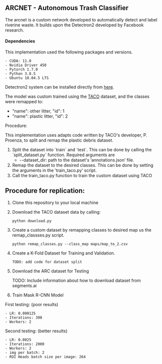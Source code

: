 ## ARCNET - Autonomous Trash Classifier

The arcnet is a custom network developed to automatically detect and label riverine waste. It builds upon the Detectron2 developed by Facebook research. 

#### Dependencies
This implementation used the following packages and versions. 
    
    - CUDA: 11.0
    - Nvidia Driver 450
    - Pytorch 1.7.0
    - Python 3.8.5
    - Ubuntu 18.04.5 LTS
    
Detectron2 system can be installed directly from [here](https://github.com/facebookresearch/detectron2/blob/master/INSTALL.md). 

The model was custom trained using the [TACO](http://tacodataset.org/) dataset, and the classes were remapped to:
- "name": other litter, "id": 1 
- "name": plastic litter, "id": 2


Procedure:

This implementation uses adapts code written by TACO's developer, P. Proenza, to split and remap the plastic debris dataset. 

1. Split the dataset into ´train´ and ´test´. This can be done by calling the ´split_dataset.py´ function. Required arguments are 
    - --dataset_dir: path to the dataset's ’annotations.json’ file. 
2. Remap the dataset to the desired classes. This can be done by setting the arguments in the ’train_taco.py’ script.  
3. Call the train_taco.py function to train the custom dataset using TACO  

Procedure for replication:
-
1. Clone this repository to your local machine
2. Download the TACO dataset data by calling:

    `python download.py`

3. Create a custom dataset by remapping classes to desired map us the remap_classses.py script. 

    `python remap_classes.py --class_map maps/map_to_2.csv `

4. Create a K-Fold Dataset for Training and Validation. 
    
    `TODO: add code for dataset split`
    
5. Download the ARC dataset for Testing 
    
    TODO: Include information about how to download dataset from segments.ai
    
6. Train Mask R-CNN Model 


First testing: (poor results)

    - LR: 0.000125
    - Iterations: 300
    - Workers: 2

Second testing: (better results)

    - LR: 0.0025
    - Iterations: 2000
    - Workers: 2
    - img per batch: 2
    - ROI Heads batch size per image: 264
    
 